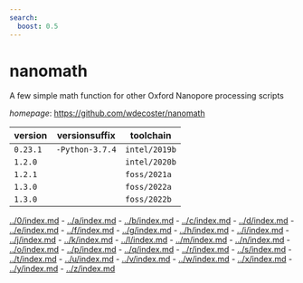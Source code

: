 ```yaml
---
search:
  boost: 0.5
---
```

# nanomath

A few simple math function for other Oxford Nanopore processing scripts

*homepage*: <https://github.com/wdecoster/nanomath>

version | versionsuffix | toolchain
--------|---------------|----------
``0.23.1`` | ``-Python-3.7.4`` | ``intel/2019b``
``1.2.0`` |  | ``intel/2020b``
``1.2.1`` |  | ``foss/2021a``
``1.3.0`` |  | ``foss/2022a``
``1.3.0`` |  | ``foss/2022b``

[../0/index.md](0) - [../a/index.md](a) - [../b/index.md](b) - [../c/index.md](c) - [../d/index.md](d) - [../e/index.md](e) - [../f/index.md](f) - [../g/index.md](g) - [../h/index.md](h) - [../i/index.md](i) - [../j/index.md](j) - [../k/index.md](k) - [../l/index.md](l) - [../m/index.md](m) - [../n/index.md](n) - [../o/index.md](o) - [../p/index.md](p) - [../q/index.md](q) - [../r/index.md](r) - [../s/index.md](s) - [../t/index.md](t) - [../u/index.md](u) - [../v/index.md](v) - [../w/index.md](w) - [../x/index.md](x) - [../y/index.md](y) - [../z/index.md](z)

